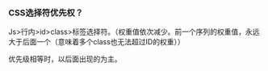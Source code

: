 ### CSS选择符优先权？

Js>行内>id>class>标签选择符。（权重值依次减少。前一个序列的权重值，永远大于后面一个（意味着多个class也无法超过ID的权重））

优先级相等时，以后面出现的为主。

 